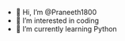 - 👋 Hi, I’m @Praneeth1800
- 👀 I’m interested in coding
- 🌱 I’m currently learning Python

<!---
Praneeth1800/Praneeth1800 is a ✨ special ✨ repository because its `README.md` (this file) appears on your GitHub profile.
You can click the Preview link to take a look at your changes.
--->
